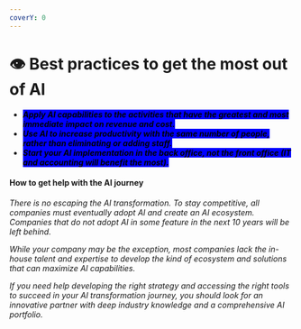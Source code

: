 ```yaml
---
coverY: 0
---
```


# 👁 Best practices to get the most out of AI

* _<mark style="background-color:blue;">**Apply AI capabilities to the activities that have the greatest and most immediate impact on revenue and cost.**</mark>_&#x20;
* _<mark style="background-color:blue;">**Use AI to increase productivity with the same number of people, rather than eliminating or adding staff.**</mark>_&#x20;
* _<mark style="background-color:blue;">**Start your AI implementation in the back office, not the front office (IT and accounting will benefit the most).**</mark>_

#### How to get help with the AI journey&#x20;

_There is no escaping the AI transformation. To stay competitive, all companies must eventually adopt AI and create an AI ecosystem. Companies that do not adopt AI in some feature in the next 10 years will be left behind._

_While your company may be the exception, most companies lack the in-house talent and expertise to develop the kind of ecosystem and solutions that can maximize AI capabilities._

_If you need help developing the right strategy and accessing the right tools to succeed in your AI transformation journey, you should look for an innovative partner with deep industry knowledge and a comprehensive AI portfolio._
